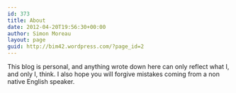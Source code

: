 ```yaml
---
id: 373
title: About
date: 2012-04-20T19:56:30+00:00
author: Simon Moreau
layout: page
guid: http://bim42.wordpress.com/?page_id=2
---
```

This blog is personal, and anything wrote down here can only reflect what I, and only I, think. I also hope you will forgive mistakes coming from a non native English speaker.